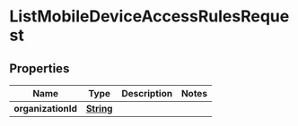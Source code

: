 

# ListMobileDeviceAccessRulesRequest


## Properties

| Name | Type | Description | Notes |
|------------ | ------------- | ------------- | -------------|
|**organizationId** | [**String**](String.md) |  |  |



